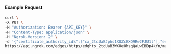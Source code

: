 <!-- Code generated for API Clients. DO NOT EDIT. -->

#### Example Request

```bash
curl \
-X PUT \
-H "Authorization: Bearer {API_KEY}" \
-H "Content-Type: application/json" \
-H "Ngrok-Version: 2" \
-d '{"certificate_authority_ids":["ca_2tcUaEJphs1XUZcEXQ9Rw2FJU1l"],"enabled":true}' \
https://api.ngrok.com/edges/https/edghts_2tcUaB3WXUe8hsqQaLwEBDp4kYn/mutual_tls
```
